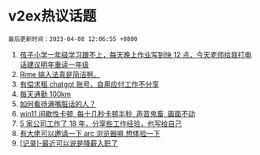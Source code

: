 # v2ex热议话题

`最后更新时间：2023-04-08 12:06:55 +0800`

1. [孩子小学一年级学习跟不上，每天晚上作业写到快 12 点，今天老师给我打电话建议明年重读一年级](https://www.v2ex.com/t/930647)
1. [Rime 输入法真是简洁啊。](https://www.v2ex.com/t/930639)
1. [有偿求租 chatgpt 账号，自用应付工作不分享](https://www.v2ex.com/t/930617)
1. [每天通勤 100km](https://www.v2ex.com/t/930553)
1. [如何看待满嘴脏话的人？](https://www.v2ex.com/t/930592)
1. [win11 间歇性卡顿, 每十几秒卡顿半秒, 声音鬼畜, 画面不动](https://www.v2ex.com/t/930595)
1. [5 家公司工作了 18 年，分享些工作经验，也写给自己](https://www.v2ex.com/t/930698)
1. [有大佬可以邀请一下 arc 浏览器嘛 想体验一下](https://www.v2ex.com/t/930551)
1. [[记录]-最近可以说是降薪入职了](https://www.v2ex.com/t/930734)

